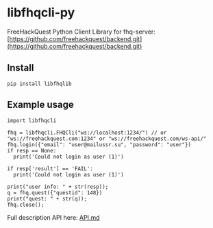 # libfhqcli-py

FreeHackQuest Python Client Library for fhq-server: [https://github.com/freehackquest/backend.git](https://github.com/freehackquest/backend.git)

## Install
```
pip install libfhqlib
```


## Example usage

```
import libfhqcli

fhq = libfhqcli.FHQCli("ws://localhost:1234/") // or "ws://freehackquest.com:1234" or "ws://freehackquest.com/ws-api/"
fhq.login({"email": "user@mailussr.su", "password": "user"})
if resp == None:
  print('Could not login as user (1)')
  
if resp['result'] == 'FAIL':
  print('Could not login as user (1)')
  
print("user info: " + str(resp));
q = fhq.quest({"questid": 148})
print("quest: " + str(q));
fhq.close();
```

Full description API here: [API.md](./API.md)
